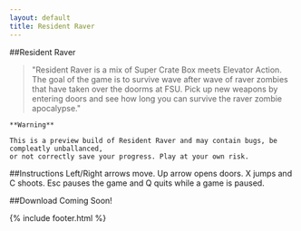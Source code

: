 ```yaml
---
layout: default
title: Resident Raver
---
```


<script src='game.min.js'></script>

##Resident Raver

>"Resident Raver is a mix of Super Crate Box meets Elevator Action. The goal of the game is to survive wave after wave of raver zombies that have taken over the doorms at FSU. Pick up new weapons by entering doors and see how long you can survive the raver zombie apocalypse."

    **Warning**

    This is a preview build of Resident Raver and may contain bugs, be compleatly unballanced,
    or not correctly save your progress. Play at your own risk.

<canvas id="canvas"></canvas>

##Instructions
Left/Right arrows move. Up arrow opens doors. X jumps and C shoots. Esc pauses the game and Q quits while a game is paused.

##Download
Coming Soon!

{% include footer.html %}
